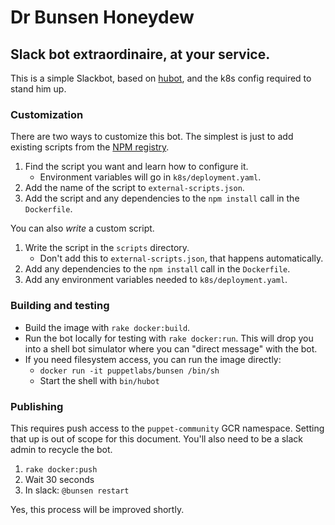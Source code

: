 # Dr Bunsen Honeydew
## Slack bot extraordinaire, at your service.

This is a simple Slackbot, based on [hubot](https://hubot.github.com), and the
k8s config required to stand him up.

### Customization

There are two ways to customize this bot. The simplest is just to add existing
scripts from the [NPM registry](https://www.npmjs.com/browse/keyword/hubot-scripts).

1. Find the script you want and learn how to configure it.
    * Environment variables will go in `k8s/deployment.yaml`.
1. Add the name of the script to `external-scripts.json`.
1. Add the script and any dependencies to the `npm install` call in the `Dockerfile`.

You can also *write* a custom script.

1. Write the script in the `scripts` directory.
    * Don't add this to `external-scripts.json`, that happens automatically.
1. Add any dependencies to the `npm install` call in the `Dockerfile`.
1. Add any environment variables needed to `k8s/deployment.yaml`.

### Building and testing

* Build the image with `rake docker:build`.
* Run the bot locally for testing with `rake docker:run`. This will drop you into
  a shell bot simulator where you can "direct message" with the bot.
* If you need filesystem access, you can run the image directly:
    * `docker run -it puppetlabs/bunsen /bin/sh`
    * Start the shell with `bin/hubot`

### Publishing

This requires push access to the `puppet-community` GCR namespace. Setting that
up is out of scope for this document. You'll also need to be a slack admin to
recycle the bot.

1. `rake docker:push`
1. Wait 30 seconds
1. In slack: `@bunsen restart`

Yes, this process will be improved shortly.
